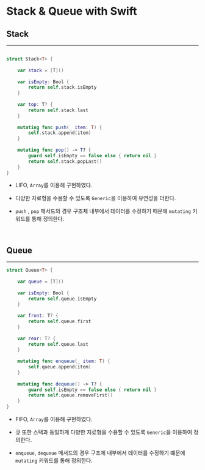 # Stack & Queue with Swift


## Stack
---
```swift

struct Stack<T> {
    
    var stack = [T]()
    
    var isEmpty: Bool {
        return self.stack.isEmpty
    }
    
    var top: T? {
        return self.stack.last
    }
    
    mutating func push(_ item: T) {
        self.stack.append(item)
    }
    
    mutating func pop() -> T? {
        guard self.isEmpty == false else { return nil }
        return self.stack.popLast()
    }
}

```

- LIFO, `Array`를 이용해 구현하였다.

- 다양한 자료형을 수용할 수 있도록 `Generic`을 이용하여 유연성을 더한다.

- `push` , `pop` 메서드의 경우 구조체 내부에서 데이터를 수정하기 때문에 `mutating` 키워드를 통해 정의한다.

<br>

## Queue
---

```swift
struct Queue<T> {
    
    var queue = [T]()
    
    var isEmpty: Bool {
        return self.queue.isEmpty
    }
    
    var front: T? {
        return self.queue.first
    }
    
    var rear: T? {
        return self.queue.last
    }
    
    mutating func enqueue(_ item: T) {
        self.queue.append(item)
    }
    
    mutating func dequeue() -> T? {
        guard self.isEmpty == false else { return nil }
        return self.queue.removeFirst()
    }
}
```

- FIFO, `Array`를 이용해 구현하였다.

- 큐 또한 스택과 동일하게 다양한 자료형을 수용할 수 있도록 `Generic`을 이용하여 정의한다.

- `enqueue`, `dequeue` 메서드의 경우 구조체 내부에서 데이터를 수정하기 떄문에 `mutating` 키워드를 통해 정의한다.


